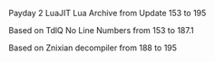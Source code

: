 Payday 2 LuaJIT Lua Archive from Update 153 to 195

Based on TdlQ No Line Numbers from 153 to 187.1

Based on Znixian decompiler from 188 to 195
